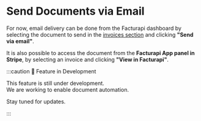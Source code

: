 # Send Documents via Email

For now, email delivery can be done from the Facturapi dashboard by selecting the document to send in the [invoices section](https://dashboard.facturapi.io/invoices) and clicking **"Send via email"**.

It is also possible to access the document from the **Facturapi App panel in Stripe**, by selecting an invoice and clicking **"View in Facturapi"**.

:::caution 🚧 Feature in Development

This feature is still under development.  
We are working to enable document automation.  

Stay tuned for updates.

:::